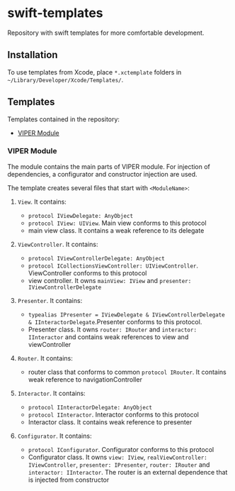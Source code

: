 # swift-templates

Repository with swift templates for more comfortable development.

## Installation

To use templates from Xcode, place `*.xctemplate` folders in `~/Library/Developer/Xcode/Templates/`.

## Templates

Templates contained in the repository:

- [VIPER Module](#VIPER-Module)

### VIPER Module

The module contains the main parts of VIPER module. For injection of dependencies, a configurator and constructor injection are used.

The template creates several files that start with `<ModuleName>`:

1. `View`. It contains:

	- `protocol IViewDelegate: AnyObject`
	- `protocol IView: UIView`. Main view conforms to this protocol
	- main view class. It contains a weak reference to its delegate

2. `ViewController`. It contains:

	- `protocol IViewControllerDelegate: AnyObject`
	- `protocol ICollectionsViewController: UIViewController`. ViewController conforms to this protocol
	- view controller. It owns `mainView: IView` and `presenter: IViewControllerDelegate`

3. `Presenter`. It contains:

	- `typealias IPresenter = IViewDelegate & IViewControllerDelegate & IInteractorDelegate`.Presenter conforms to this protocol.
	- Presenter class. It owns `router: IRouter` and `interactor: IInteractor` and contains weak references to view and viewController

4. `Router`. It contains:

	- router class that conforms to common `protocol IRouter`. It contains weak reference to navigationController

5. `Interactor`. It contains:

	- `protocol IInteractorDelegate: AnyObject`
	- `protocol IInteractor`. Interactor conforms to this protocol
	- Interactor class. It contains weak reference to presenter

6. `Configurator`. It contains:
	- `protocol IConfigurator`. Configurator conforms to this protocol
	- Configurator class. It owns `view: IView`, `realViewController: IViewController`, `presenter: IPresenter`, `router: IRouter` and `interactor: IInteractor`. The router is an external dependence that is injected from constructor
